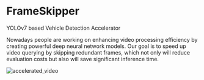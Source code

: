# FrameSkipper
YOLOv7 based Vehicle Detection Accelerator

Nowadays people are working on enhancing video processing efficiency by creating powerful deep neural network models.
Our goal is to speed up video querying by skipping redundant frames, which not only will reduce evaluation costs but also will save significant inference time.

![accelerated_video](https://github.com/JackyTang0516/FrameSkipper/assets/111934442/27273a6d-2dfc-4736-969c-55e68146e0b7)
